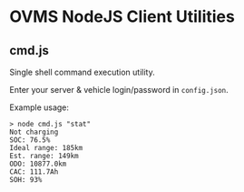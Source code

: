 # OVMS NodeJS Client Utilities

## cmd.js

Single shell command execution utility.

Enter your server & vehicle login/password in ``config.json``.

Example usage:

```
> node cmd.js "stat"
Not charging
SOC: 76.5%
Ideal range: 185km
Est. range: 149km
ODO: 10877.0km
CAC: 111.7Ah
SOH: 93%
```
